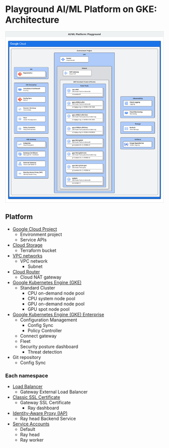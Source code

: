 # Playground AI/ML Platform on GKE: Architecture

![Playground Architecture](/docs/platforms/gke-aiml/playground/images/architecture.svg)

## Platform

- [Google Cloud Project](https://console.cloud.google.com/cloud-resource-manager)
  - Environment project
  - Service APIs
- [Cloud Storage](https://console.cloud.google.com/storage/browser)
  - Terraform bucket
- [VPC networks](https://console.cloud.google.com/networking/networks/list)
  - VPC network
    - Subnet
- [Cloud Router](https://console.cloud.google.com/hybrid/routers/list)
  - Cloud NAT gateway
- [Google Kubernetes Engine (GKE)](https://console.cloud.google.com/kubernetes/list/overview)
  - Standard Cluster
    - CPU on-demand node pool
    - CPU system node pool
    - GPU on-demand node pool
    - GPU spot node pool
- [Google Kubernetes Engine (GKE) Enterprise](https://cloud.google.com/kubernetes-engine/enterprise/docs)
  - Configuration Management
    - Config Sync
    - Policy Controller
  - Connect gateway
  - Fleet
  - Security posture dashboard
    - Threat detection
- Git repository
  - Config Sync

### Each namespace

- [Load Balancer](https://console.cloud.google.com/net-services/loadbalancing/list/loadBalancers)
  - Gateway External Load Balancer
- [Classic SSL Certificate](https://console.cloud.google.com/security/ccm/list/lbCertificates)
  - Gateway SSL Certificate
    - Ray dashboard
- [Identity-Aware Proxy (IAP)](https://cloud.google.com/iap/docs/concepts-overview)
  - Ray head Backend Service
- [Service Accounts](https://console.cloud.google.com/iam-admin/serviceaccount)
  - Default
  - Ray head
  - Ray worker
